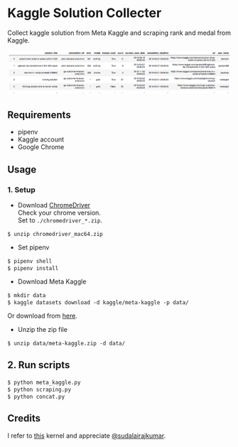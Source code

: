 # Kaggle Solution Collecter

Collect kaggle solution from Meta Kaggle and scraping rank and medal from Kaggle.

![sample](./sample.png)

## Requirements

- pipenv
- Kaggle account
- Google Chrome

## Usage

### 1. Setup

- Download [ChromeDriver](https://sites.google.com/a/chromium.org/chromedriver)  
  Check your chrome version.  
  Set to `./chromedriver_*.zip`.

```
$ unzip chromedriver_mac64.zip
```

- Set pipenv

```
$ pipenv shell
$ pipenv install
```

- Download Meta Kaggle

```
$ mkdir data
$ kaggle datasets download -d kaggle/meta-kaggle -p data/
```

Or download from [here](https://www.kaggle.com/kaggle/meta-kaggle).

- Unzip the zip file

```
$ unzip data/meta-kaggle.zip -d data/
```

## 2. Run scripts

```
$ python meta_kaggle.py
$ python scraping.py
$ python concat.py
```

## Credits

I refer to [this](https://www.kaggle.com/sudalairajkumar/winning-solutions-of-kaggle-competitions) kernel and appreciate [@sudalairajkumar](https://www.kaggle.com/sudalairajkumar).
